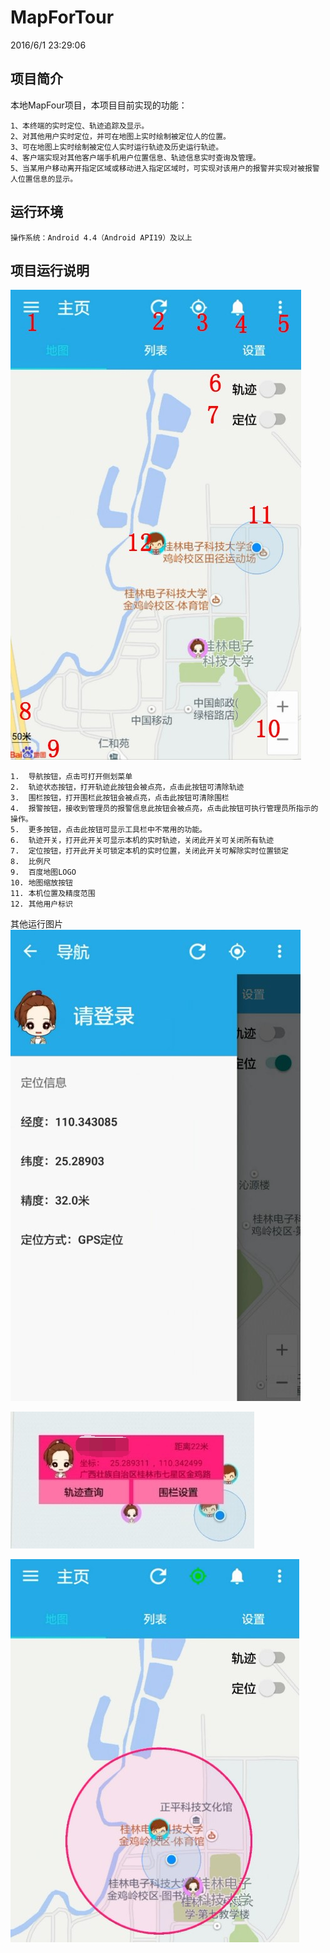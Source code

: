 # MapForTour #

2016/6/1 23:29:06 

## 项目简介 ##

本地MapFour项目，本项目目前实现的功能：

	1、本终端的实时定位、轨迹追踪及显示。
	2、对其他用户实时定位，并可在地图上实时绘制被定位人的位置。
	3、可在地图上实时绘制被定位人实时运行轨迹及历史运行轨迹。
	4、客户端实现对其他客户端手机用户位置信息、轨迹信息实时查询及管理。
	5、当某用户移动离开指定区域或移动进入指定区域时，可实现对该用户的报警并实现对被报警人位置信息的显示。

## 运行环境 ##

	操作系统：Android 4.4（Android API19）及以上

## 项目运行说明 ##

![主界面说明](./img/img1.jpg)

	1.	导航按钮，点击可打开侧划菜单
	2.	轨迹状态按钮，打开轨迹此按钮会被点亮，点击此按钮可清除轨迹
	3.	围栏按钮，打开围栏此按钮会被点亮，点击此按钮可清除围栏
	4.	报警按钮，接收到管理员的报警信息此按钮会被点亮，点击此按钮可执行管理员所指示的操作。
	5.	更多按钮，点击此按钮可显示工具栏中不常用的功能。
	6.	轨迹开关，打开此开关可显示本机的实时轨迹，关闭此开关可关闭所有轨迹
	7.	定位按钮，打开此开关可锁定本机的实时位置，关闭此开关可解除实时位置锁定
	8.	比例尺
	9.	百度地图LOGO
	10.	地图缩放按钮
	11.	本机位置及精度范围
	12.	其他用户标识

其他运行图片
![图片2](./img/img2.jpg)

![图片3](./img/img3.jpg)

![图片4](./img/img4.jpg)